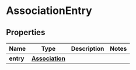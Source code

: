 
# AssociationEntry

## Properties
Name | Type | Description | Notes
------------ | ------------- | ------------- | -------------
**entry** | [**Association**](Association.md) |  | 



